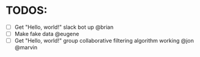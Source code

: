 TODOS:
=====

- [ ] Get "Hello, world!" slack bot up @brian
- [ ] Make fake data @eugene
- [ ] Get "Hello, world!" group collaborative filtering algorithm working @jon @marvin